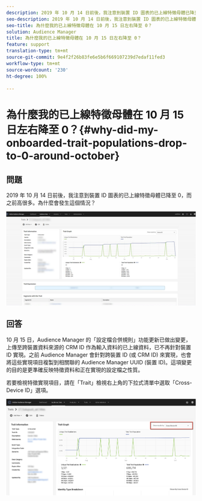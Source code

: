 ```yaml
---
description: 2019 年 10 月 14 日前後，我注意到裝置 ID 圖表的已上線特徵母體已降至 0，而之前高很多。
seo-description: 2019 年 10 月 14 日前後，我注意到裝置 ID 圖表的已上線特徵母體已降至 0，而之前高很多。
seo-title: 為什麼我的已上線特徵母體在 10 月 15 日左右降至 0？
solution: Audience Manager
title: 為什麼我的已上線特徵母體在 10 月 15 日左右降至 0？
feature: support
translation-type: tm+mt
source-git-commit: 9e4f2f26b83fe6e5b6f669107239d7edaf11fed3
workflow-type: tm+mt
source-wordcount: '230'
ht-degree: 100%

---
```



# 為什麼我的已上線特徵母體在 10 月 15 日左右降至 0？{#why-did-my-onboarded-trait-populations-drop-to-0-around-october}

## 問題

2019 年 10 月 14 日前後，我注意到裝置 ID 圖表的已上線特徵母體已降至 0，而之前高很多。為什麼會發生這個情況？

![裝置 ID 影像放置](assets/device_id_populationdrop.png)

## 回答

10 月 15 日，Audience Manager 的「設定檔合併規則」功能更新已做出變更，上傳至跨裝置資料來源的 CRM ID 作為輸入資料的已上線資料，已不再針對裝置 ID 實現。之前 Audience Manager 會針對跨裝置 ID (或 CRM ID) 來實現，也會將這些實現項目複製到相關聯的 Audience Manager UUID (裝置 ID)。這項變更的目的是更準確反映特徵資料和正在實現的設定檔之性質。

若要檢視特徵實現項目，請在「Trait」檢視右上角的下拉式清單中選取「Cross-Device ID」選項。

![依跨裝置 ID 檢視實現項目](assets/deviceid-crossdevice.png)